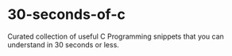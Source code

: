 # 30-seconds-of-c
Curated collection of useful C Programming snippets that you can understand in 30 seconds or less.
